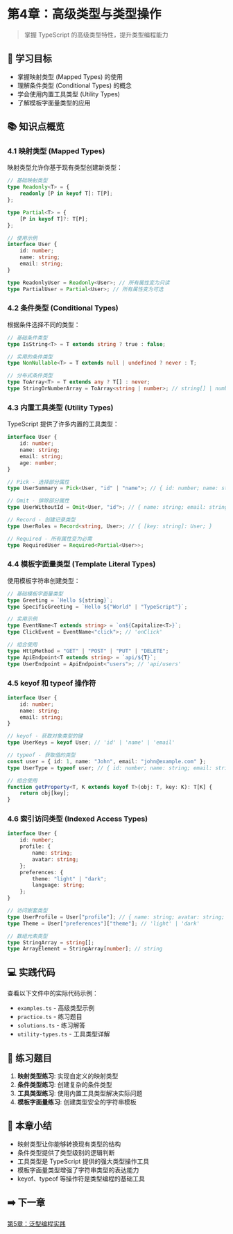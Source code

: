 # 第4章：高级类型与类型操作

> 掌握 TypeScript 的高级类型特性，提升类型编程能力

## 🎯 学习目标

- 掌握映射类型 (Mapped Types) 的使用
- 理解条件类型 (Conditional Types) 的概念
- 学会使用内置工具类型 (Utility Types)
- 了解模板字面量类型的应用

## 📚 知识点概览

### 4.1 映射类型 (Mapped Types)

映射类型允许你基于现有类型创建新类型：

```typescript
// 基础映射类型
type Readonly<T> = {
    readonly [P in keyof T]: T[P];
};

type Partial<T> = {
    [P in keyof T]?: T[P];
};

// 使用示例
interface User {
    id: number;
    name: string;
    email: string;
}

type ReadonlyUser = Readonly<User>; // 所有属性变为只读
type PartialUser = Partial<User>; // 所有属性变为可选
```

### 4.2 条件类型 (Conditional Types)

根据条件选择不同的类型：

```typescript
// 基础条件类型
type IsString<T> = T extends string ? true : false;

// 实用的条件类型
type NonNullable<T> = T extends null | undefined ? never : T;

// 分布式条件类型
type ToArray<T> = T extends any ? T[] : never;
type StringOrNumberArray = ToArray<string | number>; // string[] | number[]
```

### 4.3 内置工具类型 (Utility Types)

TypeScript 提供了许多内置的工具类型：

```typescript
interface User {
    id: number;
    name: string;
    email: string;
    age: number;
}

// Pick - 选择部分属性
type UserSummary = Pick<User, "id" | "name">; // { id: number; name: string; }

// Omit - 排除部分属性
type UserWithoutId = Omit<User, "id">; // { name: string; email: string; age: number; }

// Record - 创建记录类型
type UserRoles = Record<string, User>; // { [key: string]: User; }

// Required - 所有属性变为必需
type RequiredUser = Required<Partial<User>>;
```

### 4.4 模板字面量类型 (Template Literal Types)

使用模板字符串创建类型：

```typescript
// 基础模板字面量类型
type Greeting = `Hello ${string}`;
type SpecificGreeting = `Hello ${"World" | "TypeScript"}`;

// 实用示例
type EventName<T extends string> = `on${Capitalize<T>}`;
type ClickEvent = EventName<"click">; // 'onClick'

// 组合使用
type HttpMethod = "GET" | "POST" | "PUT" | "DELETE";
type ApiEndpoint<T extends string> = `api/${T}`;
type UserEndpoint = ApiEndpoint<"users">; // 'api/users'
```

### 4.5 keyof 和 typeof 操作符

```typescript
interface User {
    id: number;
    name: string;
    email: string;
}

// keyof - 获取对象类型的键
type UserKeys = keyof User; // 'id' | 'name' | 'email'

// typeof - 获取值的类型
const user = { id: 1, name: "John", email: "john@example.com" };
type UserType = typeof user; // { id: number; name: string; email: string; }

// 组合使用
function getProperty<T, K extends keyof T>(obj: T, key: K): T[K] {
    return obj[key];
}
```

### 4.6 索引访问类型 (Indexed Access Types)

```typescript
interface User {
    id: number;
    profile: {
        name: string;
        avatar: string;
    };
    preferences: {
        theme: "light" | "dark";
        language: string;
    };
}

// 访问嵌套类型
type UserProfile = User["profile"]; // { name: string; avatar: string; }
type Theme = User["preferences"]["theme"]; // 'light' | 'dark'

// 数组元素类型
type StringArray = string[];
type ArrayElement = StringArray[number]; // string
```

## 💻 实践代码

查看以下文件中的实际代码示例：

- `examples.ts` - 高级类型示例
- `practice.ts` - 练习题目
- `solutions.ts` - 练习解答
- `utility-types.ts` - 工具类型详解

## 📝 练习题目

1. **映射类型练习**: 实现自定义的映射类型
2. **条件类型练习**: 创建复杂的条件类型
3. **工具类型练习**: 使用内置工具类型解决实际问题
4. **模板字面量练习**: 创建类型安全的字符串模板

## 🎯 本章小结

- 映射类型让你能够转换现有类型的结构
- 条件类型提供了类型级别的逻辑判断
- 工具类型是 TypeScript 提供的强大类型操作工具
- 模板字面量类型增强了字符串类型的表达能力
- keyof、typeof 等操作符是类型编程的基础工具

## ➡️ 下一章

[第5章：泛型编程实践](../chapter-05-generics/README.md)
